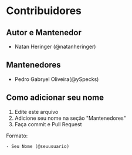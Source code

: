# Contribuidores

## Autor e Mantenedor
- Natan Heringer (@natanheringer)

## Mantenedores
<!-- Adicione seu nome aqui -->
- Pedro Gabryel Oliveira(@ySpecks) 

## Como adicionar seu nome
1. Edite este arquivo
2. Adicione seu nome na seção "Mantenedores"
3. Faça commit e Pull Request

Formato:
```
- Seu Nome (@seuusuario)
```
